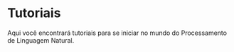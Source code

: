 # Tutoriais

Aqui você encontrará tutoriais para se iniciar no mundo do Processamento de Linguagem Natural.
